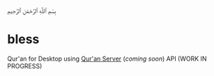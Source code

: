 بِسْمِ ٱللَّٰهِ ٱلرَّحْمَٰنِ ٱلرَّحِيمِ
# bless
Qur'an for Desktop using [Qur'an Server](https://github.com/bal-sm/quran_server) (_coming soon_) API (WORK IN PROGRESS)
